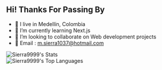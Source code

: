 ## Hi! Thanks For Passing By

- 🥑 I live in Medellín, Colombia
- 🌱 I’m currently learning Next.js
- 🫱 I’m looking to collaborate on Web development projects
- 📨 Email : m.sierra1037@hotmail.com

![Sierra9999's Stats](https://github-readme-stats.vercel.app/api?username=Sierra9999&theme=dark&show_icons=true&hide_border=true&count_private=true)
<br>
![Sierra9999's Top Languages](https://github-readme-stats.vercel.app/api/top-langs/?username=Sierra9999&theme=dark&show_icons=true&hide_border=true&layout=compact)


